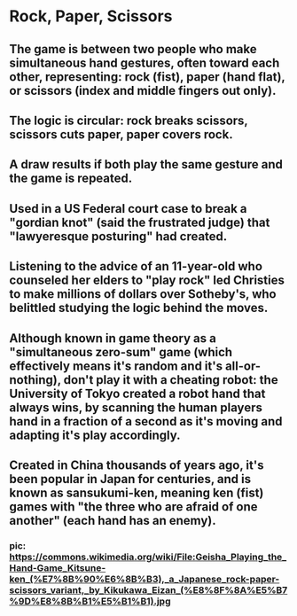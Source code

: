 # Rock, Paper, Scissors

## The game is between two people who make simultaneous hand gestures, often toward each other, representing: rock (fist), paper (hand flat), or scissors (index and middle fingers out only).  

## The logic is circular: rock breaks scissors, scissors cuts paper, paper covers rock.  

## A draw results if both play the same gesture and the game is repeated.

## Used in a US Federal court case to break a "gordian knot" (said the frustrated judge) that "lawyeresque posturing" had created.

## Listening to the advice of an 11-year-old who counseled her elders to "play rock" led Christies to make millions of dollars over Sotheby's, who belittled studying the logic behind the moves.

## Although known in game theory as a "simultaneous zero-sum" game (which effectively means it's random and it's all-or-nothing), don't play it with a cheating robot: the University of Tokyo created a robot hand that always wins, by scanning the human players hand in a fraction of a second as it's moving and adapting it's play accordingly.  

## Created in China thousands of years ago, it's been popular in Japan for centuries, and is known as sansukumi-ken, meaning ken (fist) games with "the three who are afraid of one another" (each hand has an enemy).

### pic: https://commons.wikimedia.org/wiki/File:Geisha_Playing_the_Hand-Game_Kitsune-ken_(%E7%8B%90%E6%8B%B3),_a_Japanese_rock-paper-scissors_variant,_by_Kikukawa_Eizan_(%E8%8F%8A%E5%B7%9D%E8%8B%B1%E5%B1%B1).jpg


